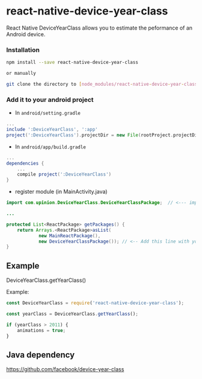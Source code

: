 # react-native-device-year-class
React Native DeviceYearClass allows you to estimate the peformance of an Android device.

### Installation

```bash
npm install --save react-native-device-year-class

or manually

git clone the directory to [node_modules/react-native-device-year-class]
```

### Add it to your android project

* In `android/setting.gradle`

```gradle
...
include ':DeviceYearClass', ':app'
project(':DeviceYearClass').projectDir = new File(rootProject.projectDir, '../node_modules/react-native-device-year-class')
```

* In `android/app/build.gradle`

```gradle
...
dependencies {
    ...
    compile project(':DeviceYearClass')
}
```

* register module (in MainActivity.java)

```java
import com.upinion.DeviceYearClass.DeviceYearClassPackage;  // <--- import

...

protected List<ReactPackage> getPackages() {
    return Arrays.<ReactPackage>asList(
            new MainReactPackage(),
            new DeviceYearClassPackage()); // <-- Add this line with your package name.
}

```

## Example

DeviceYearClass.getYearClass()

Example:

```javascript
const DeviceYearClass = require('react-native-device-year-class');

const yearClass = DeviceYearClass.getYearClass();

if (yearClass > 2011) {
    animations = true;
}

```

## Java dependency
https://github.com/facebook/device-year-class